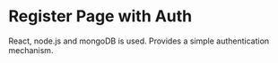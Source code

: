 # Register Page with Auth

React, node.js and mongoDB is used. Provides a simple authentication 
mechanism.

